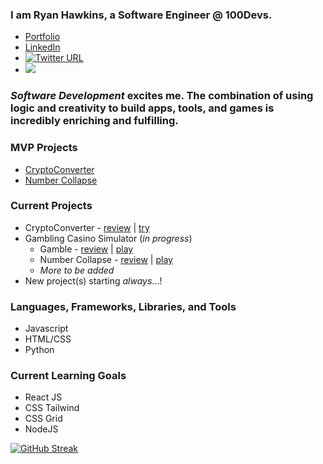 ### I am Ryan Hawkins, a **Software Engineer** @ 100Devs. 

- [Portfolio](https://www.ryankhawkins.dev)
- [LinkedIn](https://www.linkedin.com/in/ryankhawkins/)
- [![Twitter URL](https://img.shields.io/twitter/url/https/twitter.com/bukotsunikki.svg?style=social&label=Follow%20%40f5devlife)](https://twitter.com/f5devlife)
- [![](https://www.codewars.com/users/RyanKHawkins/badges/small)](https://www.codewars.com/users/RyanKHawkins)


### _Software Development_ excites me. The combination of using logic and creativity to build apps, tools, and games is incredibly enriching and fulfilling.


### MVP Projects
- [CryptoConverter](https://github.com/RyanKHawkins/CryptoConverter)
- [Number Collapse](https://github.com/RyanKHawkins/Hi-Low-Number-Collapse)



### Current Projects

- CryptoConverter - [review](https://github.com/RyanKHawkins/CryptoConverter) | [try](https://RyanKHawkins.github.io/CryptoConverter)
- Gambling Casino Simulator (_in progress_)
    - Gamble - [review](https://github.com/RyanKHawkins/Gamble) | [play](https://f5devlife.github.io/Gamble/)
    - Number Collapse - [review](https://github.com/RyanKHawkins/Hi-Low-Number-Collapse) | [play](https://f5devlife.github.io/Hi-Low-Number-Collapse/)
    - _More to be added_
- New project(s) starting *always*...!


### Languages, Frameworks, Libraries, and Tools
- Javascript
- HTML/CSS
- Python


### Current Learning Goals
- React JS
- CSS Tailwind
- CSS Grid 
- NodeJS


[![GitHub Streak](https://github-readme-streak-stats.herokuapp.com/?user=RyanKHawkins&theme=dark)](https://git.io/streak-stats)
